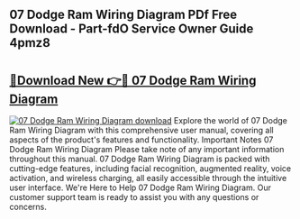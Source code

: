 ## 07 Dodge Ram Wiring Diagram PDf Free Download - Part-fdO Service Owner Guide 4pmz8

# <h2><a href="http://dfqb2h7.blite.top/?on=07+Dodge+Ram+Wiring+Diagram">🔗Download New 👉🔴 07 Dodge Ram Wiring Diagram</a></h2>

[![07 Dodge Ram Wiring Diagram download](https://i.imgur.com/lujVjoI.png)](http://dfqb2h7.blite.top/?on=07+Dodge+Ram+Wiring+Diagram)
Explore the world of 07 Dodge Ram Wiring Diagram with this comprehensive user manual, covering all aspects of the product's features and functionality. Important Notes 07 Dodge Ram Wiring Diagram Please take note of any important information throughout this manual. 07 Dodge Ram Wiring Diagram is packed with cutting-edge features, including facial recognition, augmented reality, voice activation, and wireless charging, all easily accessible through the intuitive user interface. We're Here to Help 07 Dodge Ram Wiring Diagram. Our customer support team is ready to assist you with any questions or concerns.
